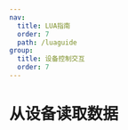 ```yaml
---
nav:
  title: LUA指南
  order: 7
  path: /luaguide
group:
  title: 设备控制交互
  order: 7
---
```


# 从设备读取数据
